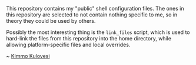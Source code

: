 
This repository contains my "public" shell configuration files. The ones in this
repository are selected to not contain nothing specific to me, so in theory they
could be used by others.

Possibly the most interesting thing is the `link_files` script, which is used
to hard-link the files from this repository into the home directory, while
allowing platform-specific files and local overrides.

~ [Kimmo Kulovesi](http://arkku.com/)

